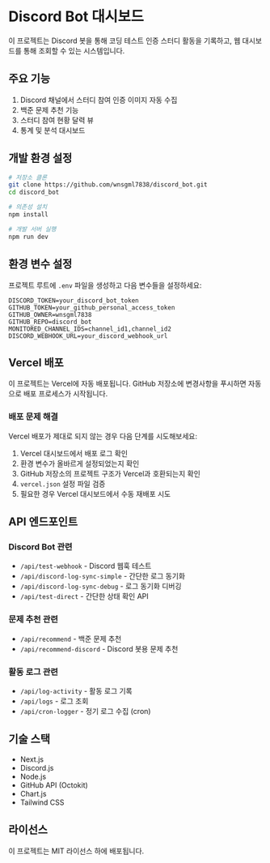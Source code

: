 # Discord Bot 대시보드

이 프로젝트는 Discord 봇을 통해 코딩 테스트 인증 스터디 활동을 기록하고, 웹 대시보드를 통해 조회할 수 있는 시스템입니다.

## 주요 기능

1. Discord 채널에서 스터디 참여 인증 이미지 자동 수집
2. 백준 문제 추천 기능
3. 스터디 참여 현황 달력 뷰
4. 통계 및 분석 대시보드

## 개발 환경 설정

```bash
# 저장소 클론
git clone https://github.com/wnsgml7838/discord_bot.git
cd discord_bot

# 의존성 설치
npm install

# 개발 서버 실행
npm run dev
```

## 환경 변수 설정

프로젝트 루트에 `.env` 파일을 생성하고 다음 변수들을 설정하세요:

```
DISCORD_TOKEN=your_discord_bot_token
GITHUB_TOKEN=your_github_personal_access_token
GITHUB_OWNER=wnsgml7838
GITHUB_REPO=discord_bot
MONITORED_CHANNEL_IDS=channel_id1,channel_id2
DISCORD_WEBHOOK_URL=your_discord_webhook_url
```

## Vercel 배포

이 프로젝트는 Vercel에 자동 배포됩니다. GitHub 저장소에 변경사항을 푸시하면 자동으로 배포 프로세스가 시작됩니다.

### 배포 문제 해결

Vercel 배포가 제대로 되지 않는 경우 다음 단계를 시도해보세요:

1. Vercel 대시보드에서 배포 로그 확인
2. 환경 변수가 올바르게 설정되었는지 확인
3. GitHub 저장소의 프로젝트 구조가 Vercel과 호환되는지 확인
4. `vercel.json` 설정 파일 검증
5. 필요한 경우 Vercel 대시보드에서 수동 재배포 시도

## API 엔드포인트

### Discord Bot 관련

- `/api/test-webhook` - Discord 웹훅 테스트
- `/api/discord-log-sync-simple` - 간단한 로그 동기화
- `/api/discord-log-sync-debug` - 로그 동기화 디버깅
- `/api/test-direct` - 간단한 상태 확인 API

### 문제 추천 관련

- `/api/recommend` - 백준 문제 추천
- `/api/recommend-discord` - Discord 봇용 문제 추천

### 활동 로그 관련

- `/api/log-activity` - 활동 로그 기록
- `/api/logs` - 로그 조회
- `/api/cron-logger` - 정기 로그 수집 (cron)

## 기술 스택

- Next.js
- Discord.js
- Node.js
- GitHub API (Octokit)
- Chart.js
- Tailwind CSS

## 라이선스

이 프로젝트는 MIT 라이선스 하에 배포됩니다.
